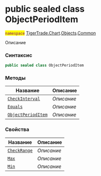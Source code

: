 
# public sealed class ObjectPeriodItem
<mark style="color:purple;">`namespace`</mark> [TigerTrade.Chart](../../../TigerTrade.Chart.md).[Objects](../../../TigerTrade.Chart/Objects.md).[Common](../../../TigerTrade.Chart/Objects/Common.md)



Описание

### Синтаксис
```csharp
public sealed class ObjectPeriodItem
```


### Методы
| Название | Описание |
| --- | --- |
| [`CheckInterval`](./ObjectPeriodItem.cs/Методы/CheckInterval.md) | *Описание* |
| [`Equals`](./ObjectPeriodItem.cs/Методы/Equals.md) | *Описание* |
| [`ObjectPeriodItem`](./ObjectPeriodItem.cs/Методы/ObjectPeriodItem.md) | *Описание* |

### Свойства
| Название | Описание |
| --- | --- |
| [`CheckRange`](./ObjectPeriodItem.cs/Свойства/CheckRange.md) | *Описание* |
| [`Max`](./ObjectPeriodItem.cs/Свойства/Max.md) | *Описание* |
| [`Min`](./ObjectPeriodItem.cs/Свойства/Min.md) | *Описание* |




